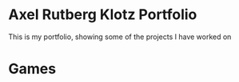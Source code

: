 # Axel Rutberg Klotz Portfolio
This is my portfolio, showing some of the projects I have worked on

# Games
